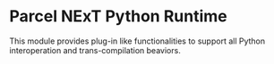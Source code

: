 # Parcel NExT Python Runtime

This module provides plug-in like functionalities to support all Python interoperation and trans-compilation beaviors.